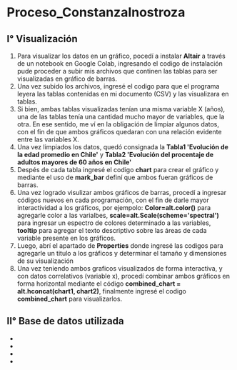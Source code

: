 # Proceso_ConstanzaInostroza
## I° Visualización
1. Para visualizar los datos en un gráfico, pocedí a instalar **Altair** a través de un notebook en Google Colab, ingresando el codigo de instalación pude proceder a subir mis archivos que continen las tablas para ser visualizadas en gráfico de barras.
2. Una vez subido los archivos, ingresé el codigo para que el programa leyera las tablas contenidas en mi documento (CSV) y las visualizara en tablas.
3. Si bien, ambas tablas visualizadas tenían una misma variable X (años), una de las tablas tenía una cantidad mucho mayor de variables, que la otra. En ese sentido, me ví en la obligación de limpiar algunos datos, con el fin de que ambos gráficos quedaran con una relación evidente entre las variables X.
4. Una vez limpiados los datos, quedó consignada la **Tabla1 'Evolución de la edad promedio en Chile'** y **Tabla2 'Evolución del procentaje de adultos mayores de 60 años en Chile'**
5. Despés de cada tabla ingresé el codigo **chart** para crear el gráfico y mediante el uso de **mark_bar** definí que ambos fueran gráficos de barras.
6.  Una vez logrado visulizar ambos gráficos de barras, procedí a ingresar códigos nuevos en cada programación, con el fin  de darle mayor interactividad a los gráficos, por ejempolo: **Color=alt.color()** para agregarle color a las varialbes, **scale=alt.Scale(scheme='spectral')** para ingresar un espectro de colores determinado a las variables, **tooltip** para agregar el texto descriptivo sobre las áreas de cada variable presente en los gráficos.
7.  Luego, abrí el apartado de **Properties** donde ingresé las codigos para agregarle un titulo a los gráficos y determinar el tamaño y dimensiones de su visualización
8.  Una vez teniendo ambos graficos visualizados de forma interactiva, y con datos correlativos (variable x), procedí combinar ambos gráficos en forma horizontal mediante el código **combined_chart = alt.hconcat(chart1, chart2)**, finalmente ingresé el codigo  **combined_chart** para visualizarlos.

## II° Base de datos utilizada


- 
- 
- 
- 
